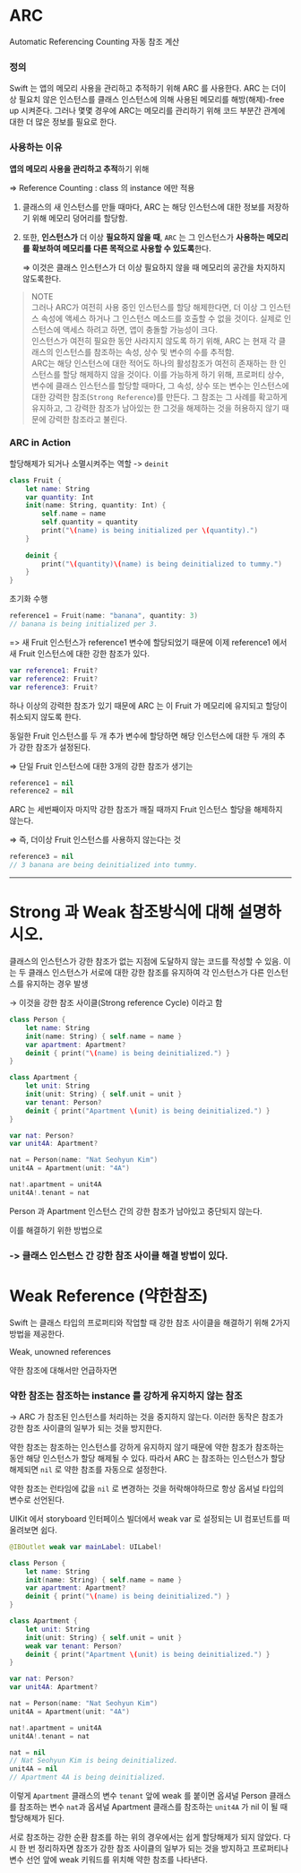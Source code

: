 # ARC
Automatic Referencing Counting 
자동 참조 계산
### 정의
Swift 는 앱의 메모리 사용을 관리하고 추적하기 위해 ARC 를 사용한다. ARC 는 더이상 필요치 않은 인스턴스를 클래스 인스턴스에 의해 사용된 메모리를 해방(해제)-free up 시켜준다. 그러나 몇몇 경우에 ARC는 메모리를 관리하기 위해 코드 부분간 관계에 대한 더 많은 정보를 필요로 한다.

### 사용하는 이유
**앱의 메모리 사용을 관리하고 추적**하기 위해

⇒ Reference Counting : class 의 instance 에만 적용 

1. 클래스의 새 인스턴스를 만들 때마다, ARC 는 해당 인스턴스에 대한 정보를 저장하기 위해 메모리 덩어리를 할당함.
2. 또한, **인스턴스가** 더 이상 **필요하지 않을 때**, `ARC` 는 그 인스턴스가 **사용하는 메모리를 확보하여 메모리를 다른 목적으로 사용할 수 있도록**한다.
    
    ⇒ 이것은 클래스 인스턴스가 더 이상 필요하지 않을 때 메모리의 공간을 차지하지 않도록한다.

> NOTE
  <br/>그러나 ARC가 여전히 사용 중인 인스턴스를 할당 해제한다면, 더  이상 그 인스턴스 속성에 액세스 하거나 그 인스턴스 메소드를 호출할 수 없을 것이다. 실제로 인스턴스에 액세스 하려고 하면,  앱이 충돌할 가능성이 크다.<br/>
인스턴스가 여전히 필요한 동안 사라지지 않도록 하기 위해, ARC 는 현재 각 클래스의 인스턴스를 참조하는 속성, 상수 및 변수의 수를 추적함.<br/>
ARC는 해당 인스턴스에 대한 적어도 하나의 활성참조가 여전히 존재하는 한 인스턴스를 할당 해제하지 않을 것이다. 
이를 가능하게 하기 위해, 프로퍼티 상수, 변수에 클래스 인스턴스를 할당할 때마다, 그 속성, 상수 또는 변수는 인스턴스에 대한 강력한 참조(`Strong Reference`)를 만든다. 그 참조는 그 사례를 확고하게 유지하고, 그 강력한 참조가 남아있는 한 그것을 해제하는 것을 허용하지 않기 때문에 강력한 참조라고 불린다.

### ARC in Action
할당해제가 되거나 소멸시켜주는 역할 -> `deinit`

```swift
class Fruit {
    let name: String
    var quantity: Int
    init(name: String, quantity: Int) {
        self.name = name
        self.quantity = quantity
        print("\(name) is being initialized per \(quantity).")
    }
    
    deinit {
        print("\(quantity)\(name) is being deinitialized to tummy.")
    }
}


```
초기화 수행
```swift
reference1 = Fruit(name: "banana", quantity: 3)
// banana is being initialized per 3.
```
=> 새 Fruit 인스턴스가 reference1 변수에 할당되었기 때문에 이제 reference1 에서 새 Fruit 인스턴스에 대한 강한 참조가 있다.

```swift
var reference1: Fruit?
var reference2: Fruit?
var reference3: Fruit?

```
하나 이상의 강력한 참조가 있기 때문에 ARC 는 이 Fruit 가 메모리에 유지되고 할당이 취소되지 않도록 한다.

동일한 Fruit 인스턴스를 두 개 추가 변수에 할당하면 해당 인스턴스에 대한 두 개의 추가 강한 참조가 설정된다. 

⇒ 단일 Fruit 인스턴스에 대한 3개의 강한 참조가 생기는 

```swift
reference1 = nil
reference2 = nil
```

ARC 는 세번째이자 마지막 강한 참조가 깨질 때까지 Fruit 인스턴스 할당을 해제하지 않는다. 

⇒ 즉, 더이상 Fruit 인스턴스를 사용하지 않는다는 것
```swift
reference3 = nil
// 3 banana are being deinitialized into tummy.
```
---
# Strong 과 Weak 참조방식에 대해 설명하시오.

클래스의 인스턴스가 강한 참조가 없는 지점에 도달하지 않는 코드를 작성할 수 있음. 이는 두 클래스 인스턴스가 서로에 대한 강한 참조를 유지하여 각 인스턴스가 다른 인스턴스를 유지하는 경우 발생 

→ 이것을 강한 참조 사이클(Strong reference Cycle) 이라고 함

```Swift
class Person {
    let name: String
    init(name: String) { self.name = name }
    var apartment: Apartment?
    deinit { print("\(name) is being deinitialized.") }
}

class Apartment {
    let unit: String
    init(unit: String) { self.unit = unit }
    var tenant: Person?
    deinit { print("Apartment \(unit) is being deinitialized.") }
}

var nat: Person?
var unit4A: Apartment?

nat = Person(name: "Nat Seohyun Kim")
unit4A = Apartment(unit: "4A")

nat!.apartment = unit4A
unit4A!.tenant = nat
```

Person 과 Apartment 인스턴스 간의 강한 참조가 남아있고 중단되지 않는다. 

이를 해결하기 위한 방법으로

### -> 클래스 인스턴스 간 강한 참조 사이클 해결 방법이 있다. 

# Weak Reference (약한참조)

Swift 는 클래스 타입의 프로퍼티와 작업할 때 강한 참조 사이클을 해결하기 위해 2가지 방법을 제공한다. 

Weak, unowned references 

약한 참조에 대해서만 언급하자면

### 약한 참조는 참조하는 instance 를 강하게 유지하지 않는 참조 
→ ARC 가 참조된 인스턴스를 처리하는 것을 중지하지 않는다. 이러한 동작은 참조가 강한 참조 사이클의 일부가 되는 것을 방지한다. 

약한 참조는 참조하는 인스턴스를 강하게 유지하지 않기 때문에 약한 참조가 참조하는 동안 해당 인스턴스가 할당 해제될 수 있다. 따라서 ARC 는 참조하는 인스턴스가 할당 해제되면 `nil` 로 약한 참조를 자동으로 설정한다. 

약한 참조는 런타임에 값을 `nil` 로 변경하는 것을 허락해야하므로 항상 옵셔널 타입의 변수로 선언된다. 

UIKit 에서 storyboard 인터페이스 빌더에서 weak var 로 설정되는 UI 컴포넌트를 떠올려보면 쉽다.
```Swift
@IBOutlet weak var mainLabel: UILabel! 
```

```Swift
class Person {
    let name: String
    init(name: String) { self.name = name }
    var apartment: Apartment?
    deinit { print("\(name) is being deinitialized.") }
}

class Apartment {
    let unit: String
    init(unit: String) { self.unit = unit }
    weak var tenant: Person?
    deinit { print("Apartment \(unit) is being deinitialized.") }
}

var nat: Person?
var unit4A: Apartment?

nat = Person(name: "Nat Seohyun Kim")
unit4A = Apartment(unit: "4A")

nat!.apartment = unit4A
unit4A!.tenant = nat

nat = nil
// Nat Seohyun Kim is being deinitialized.
unit4A = nil
// Apartment 4A is being deinitialized.
```

이렇게 `Apartment` 클래스의 변수 `tenant` 앞에 weak 를 붙이면 
옵셔널 Person 클래스를 참조하는 변수 `nat`과  옵셔널 Apartment 클래스를 참조하는 `unit4A` 가 nil 이 될 때 할당해제가 된다.

서로 참조하는 강한 순환 참조를 하는 위의 경우에서는 쉽게 할당해제가 되지 않았다.
다시 한 번 정리하자면 참조가 강한 참조 사이클의 일부가 되는 것을 방지하고 
프로퍼티나 변수 선언 앞에 weak 키워드를 위치해 약한 참조를 나타낸다.